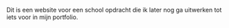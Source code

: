 Dit is een website voor een school opdracht die ik later nog ga uitwerken tot iets voor in mijn portfolio.
